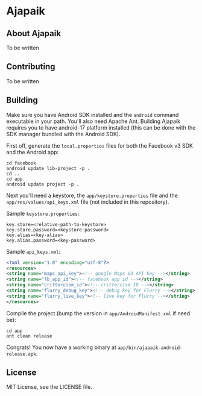 Ajapaik
=======

About Ajapaik
-------------

To be written

Contributing
------------

To be written

Building
--------

Make sure you have Android SDK installed and the `android` command executable in your path. You'll also need Apache Ant. Building Ajapaik requires you to have android-17 platform installed (this can be done with the SDK manager bundled with the Android SDK).

First off, generate the `local.properties` files for both the Facebook v3 SDK and the Android app:

```
cd facebook
android update lib-project -p .
cd ..
cd app
android update project -p .
```

Next you'll need a keystore, the `app/keystore.properties` file and the `app/res/values/api_keys.xml` file (not included in this repository).

Sample `keystore.properties`:

```
key.store=<relative-path-to-keystore>
key.store.password=<keystore-password>
key.alias=<key-alias>
key.alias.password=<key-password>
```

Sample `api_keys.xml`:

```XML
<?xml version="1.0" encoding="utf-8"?>
<resources>
<string name="maps_api_key"><!-- google Maps V3 API key --></string>
<string name="fb_app_id"><!-- facebook app id --></string>
<string name="crittercism_id"><!-- crittercism ID --></string>
<string name="flurry_debug_key"><!-- debug key for Flurry --></string>
<string name="flurry_live_key"><!-- live key for Flurry --></string>
</resources>
```

Compile the project (bump the version in `app/AndroidManifest.xml` if need be):

```
cd app
ant clean release
```

Congrats! You now have a working binary at `app/bin/ajapaik-android-release.apk`.

License
-------

MIT License, see the LICENSE file.